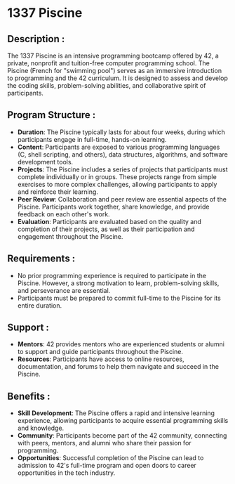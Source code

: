 # 1337 Piscine

## Description :
The 1337 Piscine is an intensive programming bootcamp offered by 42, a private, nonprofit and tuition-free computer programming school. The Piscine (French for "swimming pool") serves as an immersive introduction to programming and the 42 curriculum. It is designed to assess and develop the coding skills, problem-solving abilities, and collaborative spirit of participants.

## Program Structure :
- **Duration**: The Piscine typically lasts for about four weeks, during which participants engage in full-time, hands-on learning.
- **Content**: Participants are exposed to various programming languages (C, shell scripting, and others), data structures, algorithms, and software development tools.
- **Projects**: The Piscine includes a series of projects that participants must complete individually or in groups. These projects range from simple exercises to more complex challenges, allowing participants to apply and reinforce their learning.
- **Peer Review**: Collaboration and peer review are essential aspects of the Piscine. Participants work together, share knowledge, and provide feedback on each other's work.
- **Evaluation**: Participants are evaluated based on the quality and completion of their projects, as well as their participation and engagement throughout the Piscine.

## Requirements :
- No prior programming experience is required to participate in the Piscine. However, a strong motivation to learn, problem-solving skills, and perseverance are essential.
- Participants must be prepared to commit full-time to the Piscine for its entire duration.

## Support :
- **Mentors**: 42 provides mentors who are experienced students or alumni to support and guide participants throughout the Piscine.
- **Resources**: Participants have access to online resources, documentation, and forums to help them navigate and succeed in the Piscine.

## Benefits :
- **Skill Development**: The Piscine offers a rapid and intensive learning experience, allowing participants to acquire essential programming skills and knowledge.
- **Community**: Participants become part of the 42 community, connecting with peers, mentors, and alumni who share their passion for programming.
- **Opportunities**: Successful completion of the Piscine can lead to admission to 42's full-time program and open doors to career opportunities in the tech industry.
